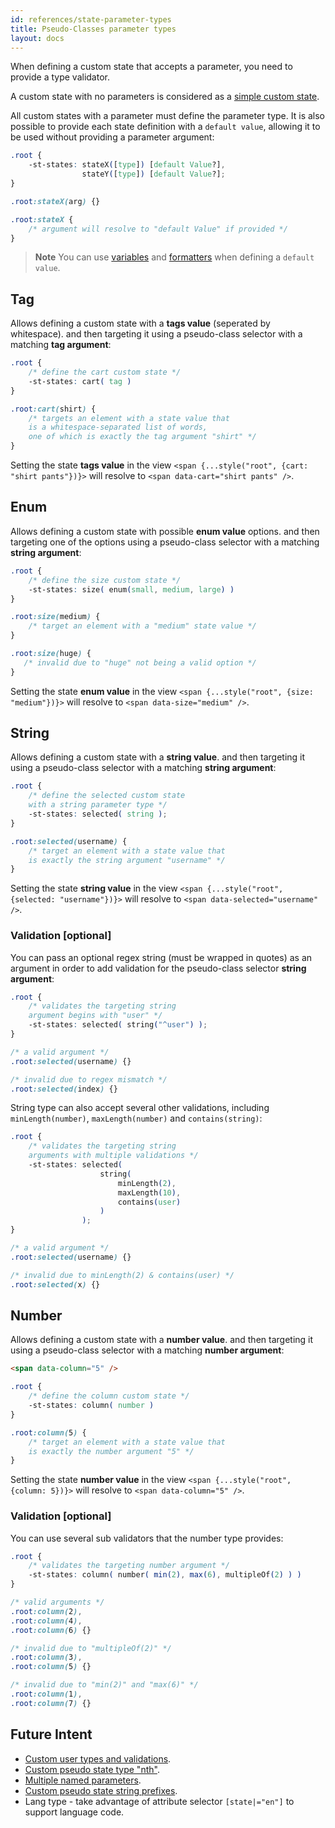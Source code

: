 ```yaml
---
id: references/state-parameter-types
title: Pseudo-Classes parameter types
layout: docs
---
```


When defining a custom state that accepts a parameter, you need to provide a type validator. 

A custom state with no parameters is considered as a [simple custom state](./pseudo-classes.md#simple-custom-states).

All custom states with a parameter must define the parameter type. It is also possible to provide each state definition with a `default value`, allowing it to be used without providing a parameter argument:
```css
.root {
    -st-states: stateX([type]) [default Value?], 
                stateY([type]) [default Value?];
}

.root:stateX(arg) {}

.root:stateX {
    /* argument will resolve to "default Value" if provided */
}
```

> **Note** 
> You can use [variables](./variables.md) and [formatters](./formatters.md) when defining a `default value`.

## Tag

Allows defining a custom state with a **tags value** (seperated by whitespace). and then targeting it using a pseudo-class selector with a matching **tag argument**:

```css
.root {
    /* define the cart custom state */
    -st-states: cart( tag )
}

.root:cart(shirt) {
    /* targets an element with a state value that
    is a whitespace-separated list of words, 
    one of which is exactly the tag argument "shirt" */
}
```

Setting the state **tags value** in the view `<span {...style("root", {cart: "shirt pants"})}>` will resolve to `<span data-cart="shirt pants" />`.

## Enum

Allows defining a custom state with possible **enum value** options. and then targeting one of the options using a pseudo-class selector with a matching **string argument**:

```css
.root {
    /* define the size custom state */
    -st-states: size( enum(small, medium, large) )
}

.root:size(medium) {
    /* target an element with a "medium" state value */
}

.root:size(huge) {
   /* invalid due to "huge" not being a valid option */
}
```

Setting the state **enum value** in the view `<span {...style("root", {size: "medium"})}>` will resolve to `<span data-size="medium" />`.

## String

Allows defining a custom state with a **string value**. and then targeting it using a pseudo-class selector with a matching **string argument**:

```css
.root {
    /* define the selected custom state 
    with a string parameter type */
    -st-states: selected( string );
}

.root:selected(username) {
    /* target an element with a state value that 
    is exactly the string argument "username" */
}
```

Setting the state **string value** in the view `<span {...style("root", {selected: "username"})}>` will resolve to `<span data-selected="username" />`.

### Validation [optional]

You can pass an optional regex string (must be wrapped in quotes) as an argument in order to add validation for the pseudo-class selector **string argument**:

```css
.root {
    /* validates the targeting string 
    argument begins with "user" */
    -st-states: selected( string("^user") );
}

/* a valid argument */
.root:selected(username) {}

/* invalid due to regex mismatch */
.root:selected(index) {}
```

String type can also accept several other validations, including `minLength(number)`, `maxLength(number)` and `contains(string)`:

```css
.root {
    /* validates the targeting string 
    arguments with multiple validations */
    -st-states: selected( 
                    string( 
                        minLength(2), 
                        maxLength(10), 
                        contains(user) 
                    ) 
                );
}

/* a valid argument */
.root:selected(username) {}

/* invalid due to minLength(2) & contains(user) */
.root:selected(x) {}
```

## Number

Allows defining a custom state with a **number value**. and then targeting it using a pseudo-class selector with a matching **number argument**:

```html
<span data-column="5" />
```

```css
.root {
    /* define the column custom state */
    -st-states: column( number )
}

.root:column(5) {
    /* target an element with a state value that 
    is exactly the number argument "5" */
}
```

Setting the state **number value** in the view `<span {...style("root", {column: 5})}>` will resolve to `<span data-column="5" />`.

### Validation [optional]

You can use several sub validators that the number type provides:

```css
.root {
    /* validates the targeting number argument */
    -st-states: column( number( min(2), max(6), multipleOf(2) ) )
}

/* valid arguments */
.root:column(2),
.root:column(4),
.root:column(6) {}

/* invalid due to "multipleOf(2)" */
.root:column(3),
.root:column(5) {}

/* invalid due to "min(2)" and "max(6)" */
.root:column(1),
.root:column(7) {}
```

## Future Intent

* [Custom user types and validations](https://github.com/wix/stylable/issues/268).
* [Custom pseudo state type "nth"](https://github.com/wix/stylable/issues/270).
* [Multiple named parameters](https://github.com/wix/stylable/issues/269).
* [Custom pseudo state string prefixes](https://github.com/wix/stylable/issues/271).
* Lang type - take advantage of attribute selector `[state|="en"]` to support language code.